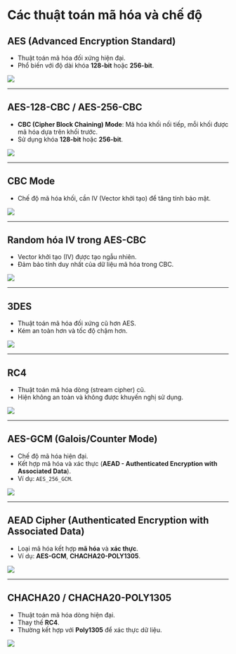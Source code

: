 # Các thuật toán mã hóa và chế độ

## AES (Advanced Encryption Standard)
- Thuật toán mã hóa đối xứng hiện đại.
- Phổ biến với độ dài khóa **128-bit** hoặc **256-bit**.

![](./aes.png)

---

## AES-128-CBC / AES-256-CBC
- **CBC (Cipher Block Chaining) Mode**: Mã hóa khối nối tiếp, mỗi khối được mã hóa dựa trên khối trước.
- Sử dụng khóa **128-bit** hoặc **256-bit**.

![](./aes_cbc.png)

---

## CBC Mode
- Chế độ mã hóa khối, cần IV (Vector khởi tạo) để tăng tính bảo mật.

![](./cbc_mode.png)

---

## Random hóa IV trong AES-CBC
- Vector khởi tạo (IV) được tạo ngẫu nhiên.
- Đảm bảo tính duy nhất của dữ liệu mã hóa trong CBC.

![](./aes_cbc_iv.png)

---

## 3DES
- Thuật toán mã hóa đối xứng cũ hơn AES.
- Kém an toàn hơn và tốc độ chậm hơn.

![](./3des.png)

---

## RC4
- Thuật toán mã hóa dòng (stream cipher) cũ.
- Hiện không an toàn và không được khuyến nghị sử dụng.

![](./rc4.png)

---

## AES-GCM (Galois/Counter Mode)
- Chế độ mã hóa hiện đại.
- Kết hợp mã hóa và xác thực (**AEAD - Authenticated Encryption with Associated Data**).
- Ví dụ: `AES_256_GCM`.

![](./aes_gcm.png)

---

## AEAD Cipher (Authenticated Encryption with Associated Data)
- Loại mã hóa kết hợp **mã hóa** và **xác thực**.
- Ví dụ: **AES-GCM**, **CHACHA20-POLY1305**.

![](./aead_cipher.png)

---

## CHACHA20 / CHACHA20-POLY1305
- Thuật toán mã hóa dòng hiện đại.
- Thay thế **RC4**.
- Thường kết hợp với **Poly1305** để xác thực dữ liệu.

![](./chacha_20.png)

